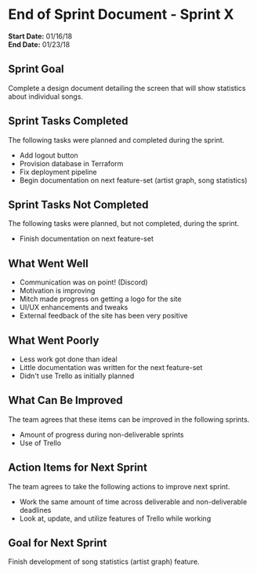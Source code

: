 # End of Sprint Document - Sprint X

**Start Date:** 01/16/18  
**End Date:** 01/23/18

## Sprint Goal

Complete a design document detailing the screen that will show statistics about individual songs.

## Sprint Tasks Completed

The following tasks were planned and completed during the sprint.

* Add logout button
* Provision database in Terraform
* Fix deployment pipeline
* Begin documentation on next feature-set (artist graph, song statistics)

## Sprint Tasks Not Completed

The following tasks were planned, but not completed, during the sprint.

* Finish documentation on next feature-set

## What Went Well

* Communication was on point! (Discord)
* Motivation is improving
* Mitch made progress on getting a logo for the site
* UI/UX enhancements and tweaks
* External feedback of the site has been very positive

## What Went Poorly

* Less work got done than ideal
* Little documentation was written for the next feature-set
* Didn't use Trello as initially planned

## What Can Be Improved

The team agrees that these items can be improved in the following sprints.

* Amount of progress during non-deliverable sprints
* Use of Trello

## Action Items for Next Sprint

The team agrees to take the following actions to improve next sprint.

* Work the same amount of time across deliverable and non-deliverable deadlines
* Look at, update, and utilize features of Trello while working

## Goal for Next Sprint

Finish development of song statistics (artist graph) feature.